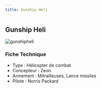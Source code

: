 ```yaml
---
title: Gunship Heli
---
```


Gunship Heli
------------


![gunshipheli](/images/stories/saga/08thmsteam/mechas/zeon/gunshipheli.png)


### Fiche Technique


* Type : Hélicopter de combat
* Concepteur : Zeon
* Armement : Mitrailleuses, Lance missiles
* Pilote : Norris Packard
